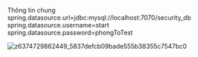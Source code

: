 Thông tin chung
spring.datasource.url=jdbc:mysql://localhost:7070/security_db
   spring.datasource.username=start
   spring.datasource.password=phongToTest
   
![z6374729862449_5837defcb09bade555b38355c7547bc0](https://github.com/user-attachments/assets/480940db-4ca8-4283-a85d-0ce3a8a837eb)
